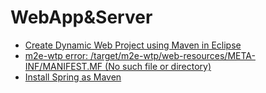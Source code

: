 # WebApp&Server

* [Create Dynamic Web Project using Maven in Eclipse](http://crunchify.com/how-to-create-dynamic-web-project-using-maven-in-eclipse/)
* [m2e-wtp error: <path>/target/m2e-wtp/web-resources/META-INF/MANIFEST.MF (No such file or directory)](http://stackoverflow.com/questions/14659891/m2e-wtp-error-path-target-m2e-wtp-web-resources-meta-inf-manifest-mf-no-such)
* [Install Spring as Maven](https://spring.io/blog/2009/12/02/obtaining-spring-3-artifacts-with-maven/)
